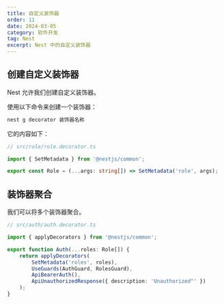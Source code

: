 ```yaml
---
title: 自定义装饰器
order: 11
date: 2024-03-05
category: 软件开发
tag: Nest
excerpt: Nest 中的自定义装饰器
---
```


## 创建自定义装饰器

Nest 允许我们创建自定义装饰器。

使用以下命令来创建一个装饰器：

```bash
nest g decorator 装饰器名称
```

它的内容如下：

```typescript
// src/role/role.decorator.ts

import { SetMetadata } from '@nestjs/common';

export const Role = (...args: string[]) => SetMetadata('role', args);
```

## 装饰器聚合

我们可以将多个装饰器聚合。

```typescript
// src/auth/auth.decorator.ts

import { applyDecorators } from '@nestjs/common';

export function Auth(...roles: Role[]) {
    return applyDecorators(
        SetMetadata('roles', roles),
        UseGuards(AuthGuard, RolesGuard),
        ApiBearerAuth(),
        ApiUnauthorizedResponse({ description: 'Unauthorized"' })
    );
}
```
